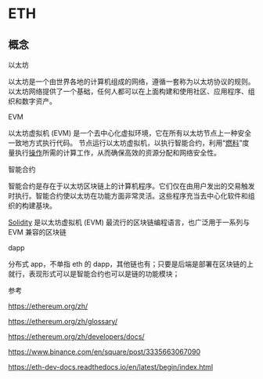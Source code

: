 # ETH

## 概念

以太坊

以太坊是一个由世界各地的计算机组成的网络，遵循一套称为以太坊协议的规则。以太坊网络提供了一个基础，任何人都可以在上面构建和使用社区、应用程序、组织和数字资产。

EVM

以太坊虚拟机 (EVM) 是一个去中心化虚拟环境，它在所有以太坊节点上一种安全一致地方式执行代码。 节点运行以太坊虚拟机，以执行智能合约，利用“[燃料](https://ethereum.org/zh/gas/)”度量执行[操作](https://ethereum.org/zh/developers/docs/evm/opcodes/)所需的计算工作，从而确保高效的资源分配和网络安全性。

智能合约

智能合约是存在于以太坊区块链上的计算机程序。它们仅在由用户发出的交易触发时执行。智能合约使以太坊在功能方面非常灵活。这些程序充当去中心化软件和组织的构建基块。

[Solidity](https://soliditylang.org/) 是以太坊虚拟机 (EVM) 最流行的区块链编程语言，也广泛用于一系列与 EVM 兼容的区块链

dapp

分布式 app，不单指 eth 的 dapp，其他链也有；只要是后端是部署在区块链的上就行，表现形式可以是智能合约也可以是链的功能模块；



参考

https://ethereum.org/zh/

https://ethereum.org/zh/glossary/

https://ethereum.org/zh/developers/docs/

https://www.binance.com/en/square/post/3335663067090

https://eth-dev-docs.readthedocs.io/en/latest/begin/index.html









